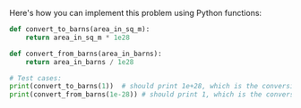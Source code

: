 Here's how you can implement this problem using Python functions:
```python
def convert_to_barns(area_in_sq_m):
    return area_in_sq_m * 1e28

def convert_from_barns(area_in_barns):
    return area_in_barns / 1e28

# Test cases:
print(convert_to_barns(1))  # should print 1e+28, which is the conversion of 1 m² to barns.
print(convert_from_barns(1e-28)) # should print 1, which is the conversion of 1 barn back to m².
```